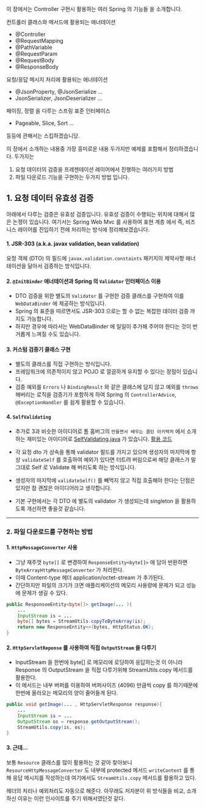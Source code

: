 
이 장에서는 Controller 구현시 활용하는 여러 Spring 의 기능들 을 소개합니다.

컨트롤러 클래스와 메서드에 활용되는 애너테이션
- @Controller
- @RequestMapping
- @PathVariable
- @RequestParam
- @RequestBody
- @ResponseBody

요청/응답 메시지 처리에 활용되는 애너테이션
- @JsonProperty, @JsonSerialize ... 
- JsonSerializer, JsonDeserializer ...

페이징, 정렬 을 다루는 스프링 표준 인터페이스
- Pageable, Slice, Sort ...

등등에 관해서는 스킵하겠습니당.

이 장에서 소개하는 내용중 가장 흥미로운 내용 두가지만 예제를 포함해서 정리하겠습니다.
두가지는
1. 요청 데이터의 검증을 프레젠테이션 레이어에서 진행하는 여러가지 방법
2. 파일 다운로드 기능을 구현하는 두가지 방법
입니다.

## 1. 요청 데이터 유효성 검증

아래에서 다루는 검증은 유효성 검증입니다. 유효성 검증이 수행되는 위치에 대해서 많은 논쟁이 있습니다. 여기서는 Spring Web Mvc 를 사용하여 표현 계층 에서 즉, 비즈니스 레이어를 진입하기 전에 처리하는 방식에 정리해보겠습니다.

#### 1. JSR-303 (a.k.a. javax validation, bean validation)
요청 객체 (DTO) 의 필드에 `javax.validation.constaints` 패키지의 제약사항 애너테이션을 달아서 검증하는 방식입니다.


#### 2. `@InitBinder` 애너테이션과 Spring 의 `Validator` 인터페이스 이용
- DTO 검증을 위한 별도의  `Validator` 를 구현한 검증 클래스를 구현하여 이를 `WebDataBinder` 에 제공하는 방식입니다.
- Spring 의 표준을 따르면서도 JSR-303 으로는 할 수 없는 복잡한 데이터 검증 까지도 가능합니다.
- 하지만 경우에 따라서는 WebDataBinder 에 일일이 추가해 주어야 한다는 것이 번거롭게 느껴질 수도 있습니다.

#### 3. 커스텀 검증기 클래스 구현
- 별도의 클래스를 직접 구현하는 방식입니다.
- 프레임워크에 의존적이지 않고 POJO 로 깔끔하게 유지할 수 있다는 장점이 있습니다.
- 검증 예외를 `Errors` 나 `BindingResult` 와 같은 클래스에 담지 않고 예외를 `throws` 해버리는 로직을 검증기가 포함하게 하여 Spring  의 `ControllerAdvice`, `@ExceptionHandler` 를 쉽게 활용할 수 있습니다.

#### 4. `SelfValidating`
- 추가로 3과 비슷한 아이디어로 톰 홈버그의 `만들면서 배우는 클린 아키텍처` 에서 소개하는 재미있는 아이디어로
[SelfValidating.java](https://github.com/thombergs/buckpal/blob/master/src/main/java/io/reflectoring/buckpal/common/SelfValidating.java) 가 있습니다. [활용 코드](https://github.com/thombergs/buckpal/blob/master/src/main/java/io/reflectoring/buckpal/account/application/port/in/SendMoneyCommand.java)

- 각 요청 dto 가 상속을 통해 validator 필드를 가지고 있으며 생성자의  마지막에 항상 `validateSelf` 를 호출하여 예외가 있다면 터트려 버림으로써 해당 클래스가 말그대로 Self 로 Validate 해 버리도록 하는 방식입니다.

- 생성자의 마지막에  `validateSelf()` 를 빼먹지 않고 직접 호출해야 한다는 단점은 있지만 참 괜찮은 아이디어라고 생각합니다.
 - 기본 구현에서는 각 DTO 에 별도의 validator 가 생성되는데 singleton 을 활용하도록 개선하면 좋을것 같습니다.


--- 

### 2. 파일 다운로드를 구현하는 방법

#### 1. `HttpMessageConverter` 사용
- 그냥 재주껏 `byte[]` 로 변경하여 `ResponseEntity<byte[]>` 애 담아 반환하면 `ByteArrayHttpMessageConverter` 가 처리한다.
- 이때 Content-type 헤더 application/octet-stream 가 추가된다.
- 간단하지만 파일의 크기가 크면 애플리케이션의 메모리 사용량에 문제가 되고 성능에 문제가 생길 수 있다.

```java
public ResponsoeEntity<byte[]> getImage(... ){
	...
	InputStream is = ...
	byte[] bytes = StreamUtils.copyToByteArray(is);
	return new ResponseEntity<>(bytes, HttpStatus.OK);
}
```

#### 2. `HttpServletReponse` 를 사용하여 직접 `OutputStream` 을 다루기

- InputStream 을 한번에 byte[] 로 메모리에 로딩하여 응답하는것 이 아니라 Response 의 OutputStream 을 직접 다루기위해 StreamUtils.copy 메서드를 활용한다.
- 이 메서드는 내부 버퍼를 이용하여 버퍼사이즈 (4096) 만큼씩 copy 를 하기때문에 한번에 올라오는 메모리의 양이 줄어들게 된다.

```java
public void getImage(... , HttpServletResponse response){
	...
	InputStream is = ...
	OutputStream os = response.getOutputStream();
	StreamUtils.copy(is, os);
}
```

#### 3. 근데...
보통 `Resource` 클래스를 많이 활용하는 것 같아 찾아보니 `ResourceHttpMessageConverter` 도 내부에 protected 메서드 `writeContent` 를 통해 응답 메시지를 작성하는데 여기에서도 `StreamUtils.copy` 메서드를 활용하고 있다.

헤더의 처리나 예외처리도 자동으로 해준다.
아무래도 저자분이 위 방식들을 비교, 소개하신 이유는 이런 인사이트를 주기 위해서였던것 같다.









